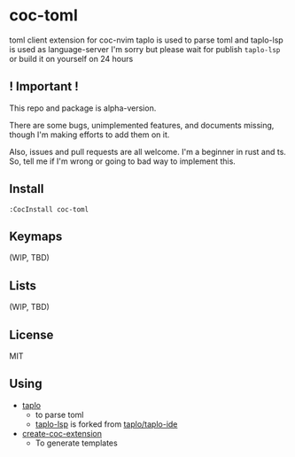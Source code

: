 # coc-toml

toml client extension for coc-nvim
taplo is used to parse toml and taplo-lsp is used as language-server
I'm sorry but please wait for publish `taplo-lsp` or build it on yourself on 24 hours

## ! Important !

This repo and package is alpha-version.

There are some bugs, unimplemented features, and documents missing, though I'm making efforts to add them on it.

Also, issues and pull requests are all welcome. I'm a beginner in rust and ts.
So, tell me if I'm wrong or going to bad way to implement this.

## Install

`:CocInstall coc-toml`

## Keymaps
(WIP, TBD)

## Lists
(WIP, TBD)

## License

MIT

## Using
- [taplo](https://github.com/tamasfe/taplo)
  - to parse toml
  - [taplo-lsp](https://github.com/kkiyama117/taplo-lsp) is forked from [taplo/taplo-ide](https://github.com/tamasfe/taplo/tree/master/taplo-ide)
- [create-coc-extension](https://github.com/fannheyward/create-coc-extension)
  - To generate templates
